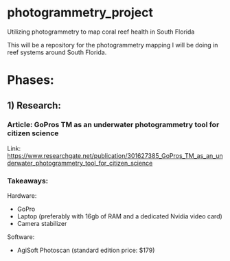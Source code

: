 # photogrammetry_project
Utilizing photogrammetry to map coral reef health in South Florida

This will be a repository for the photogrammetry mapping I will be doing in reef systems around South Florida.

# Phases:

## 1) Research: 
### Article: GoPros TM as an underwater photogrammetry tool for citizen science
Link: https://www.researchgate.net/publication/301627385_GoPros_TM_as_an_underwater_photogrammetry_tool_for_citizen_science

### Takeaways:
Hardware:
- GoPro 
- Laptop (preferably with 16gb of RAM and a dedicated Nvidia video card)
- Camera stabilizer 

Software: 
- AgiSoft Photoscan (standard edition price: $179)
